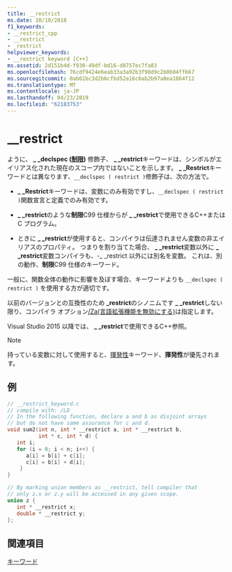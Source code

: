 ```yaml
---
title: __restrict
ms.date: 10/10/2018
f1_keywords:
- __restrict_cpp
- __restrict
- _restrict
helpviewer_keywords:
- __restrict keyword [C++]
ms.assetid: 2d151b4d-f930-49df-bd16-d8757ec7fa83
ms.openlocfilehash: 76cdf9424e6eab33a3a92b3f98d9c2b0b04ff667
ms.sourcegitcommit: 0ab61bc3d2b6cfbd52a16c6ab2b97a8ea1864f12
ms.translationtype: MT
ms.contentlocale: ja-JP
ms.lasthandoff: 04/23/2019
ms.locfileid: "62183753"
---
```

# <a name="restrict"></a>__restrict

ように、 **_ _declspec ([制限](../cpp/restrict.md))** 修飾子、 **_ _restrict**キーワードは、シンボルがエイリアス化された現在のスコープ内ではないことを示します。 **_ _Restrict**キーワードとは異なります、`__declspec ( restrict )`修飾子は、次の方法で。

- **_ _Restrict**キーワードは、変数にのみ有効ですし、`__declspec ( restrict )`関数宣言と定義でのみ有効です。

- **_ _restrict**のような**制限**C99 仕様からが **_ _restrict**で使用できるC++または C プログラム。

- ときに **_ _restrict**が使用すると、コンパイラは伝達されません変数の非エイリアスのプロパティ。 つまりを割り当てた場合、 **_ _restrict**変数以外に **_ _restrict**変数コンパイラも、-_ _restrict 以外には別名を変数。 これは、別の動作、**制限**C99 仕様のキーワード。

一般に、関数全体の動作に影響を及ぼす場合、キーワードよりも `__declspec ( restrict )` を使用する方が適切です。

以前のバージョンとの互換性のため **_restrict**のシノニムです **_ _restrict**しない限り、コンパイラ オプション[/Za\(言語拡張機能を無効にする)](../build/reference/za-ze-disable-language-extensions.md)は指定します。

Visual Studio 2015 以降では、 **_ _restrict**で使用できるC++参照。

> [!NOTE]
>  持っている変数に対して使用すると、[揮発性](../cpp/volatile-cpp.md)キーワード、**揮発性**が優先されます。

## <a name="example"></a>例

```cpp
// __restrict_keyword.c
// compile with: /LD
// In the following function, declare a and b as disjoint arrays
// but do not have same assurance for c and d.
void sum2(int n, int * __restrict a, int * __restrict b,
          int * c, int * d) {
   int i;
   for (i = 0; i < n; i++) {
      a[i] = b[i] + c[i];
      c[i] = b[i] + d[i];
    }
}

// By marking union members as __restrict, tell compiler that
// only z.x or z.y will be accessed in any given scope.
union z {
   int * __restrict x;
   double * __restrict y;
};
```

## <a name="see-also"></a>関連項目

[キーワード](../cpp/keywords-cpp.md)